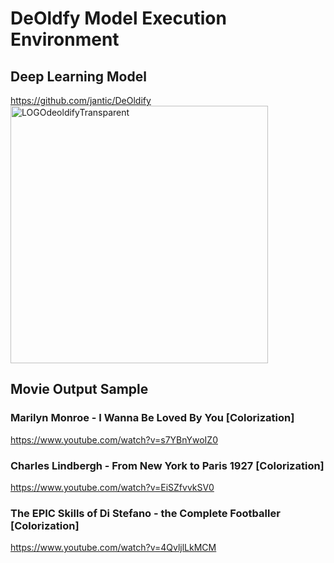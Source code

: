 # DeOldfy Model Execution Environment  

## Deep Learning Model  
https://github.com/jantic/DeOldify
<img width="412" alt="LOGOdeoldifyTransparent" src="https://user-images.githubusercontent.com/36861752/138589407-fb52f583-4840-4fff-9098-c066d55d6b49.png">

## Movie Output Sample  
### Marilyn Monroe - I Wanna Be Loved By You [Colorization]  
https://www.youtube.com/watch?v=s7YBnYwoIZ0  

### Charles Lindbergh - From New York to Paris 1927 [Colorization]  
https://www.youtube.com/watch?v=EiSZfvvkSV0  

### The EPIC Skills of Di Stefano - the Complete Footballer [Colorization]  
https://www.youtube.com/watch?v=4QvljlLkMCM  
